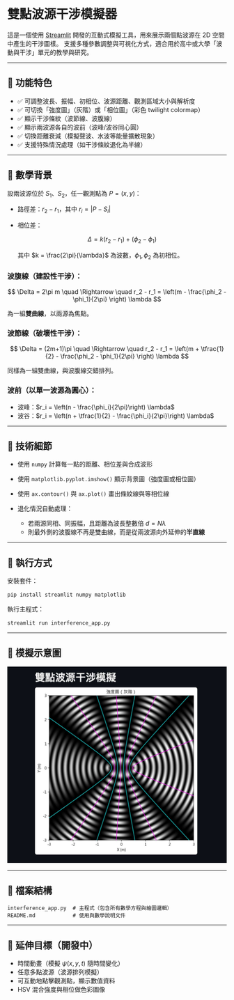 # 雙點波源干涉模擬器

這是一個使用 [Streamlit](https://streamlit.io/) 開發的互動式模擬工具，用來展示兩個點波源在 2D 空間中產生的干涉圖樣。
支援多種參數調整與可視化方式，適合用於高中或大學「波動與干涉」單元的教學與研究。

---

## 🔧 功能特色

* ✅ 可調整波長、振幅、初相位、波源距離、觀測區域大小與解析度
* ✅ 可切換「強度圖」（灰階）或「相位圖」（彩色 twilight colormap）
* ✅ 顯示干涉條紋（波節線、波腹線）
* ✅ 顯示兩波源各自的波前（波峰/波谷同心圓）
* ✅ 切換距離衰減（模擬聲波、水波等能量擴散現象）
* ✅ 支援特殊情況處理（如干涉條紋退化為半線）

---

## 📐 數學背景

設兩波源位於 $S_1$、$S_2$，任一觀測點為 $P=(x, y)$：

* 路徑差：$r_2 - r_1$，其中 $r_i = |P - S_i|$
* 相位差：

  $$
  \Delta = k(r_2 - r_1) + (\phi_2 - \phi_1)
  $$

  其中 $k = \frac{2\pi}{\lambda}$ 為波數，$\phi_1, \phi_2$ 為初相位。

### 波腹線（建設性干涉）：

$$
\Delta = 2\pi m \quad \Rightarrow \quad r_2 - r_1 = \left(m - \frac{\phi_2 - \phi_1}{2\pi} \right) \lambda
$$

為一組**雙曲線**，以兩源為焦點。

### 波節線（破壞性干涉）：

$$
\Delta = (2m+1)\pi \quad \Rightarrow \quad r_2 - r_1 = \left(m + \tfrac{1}{2} - \frac{\phi_2 - \phi_1}{2\pi} \right) \lambda
$$

同樣為一組雙曲線，與波腹線交錯排列。

### 波前（以單一波源為圓心）：

* 波峰：$r_i = \left(n - \frac{\phi_i}{2\pi}\right) \lambda$
* 波谷：$r_i = \left(n + \tfrac{1}{2} - \frac{\phi_i}{2\pi}\right) \lambda$

---

## 🎯 技術細節

* 使用 `numpy` 計算每一點的距離、相位差與合成波形
* 使用 `matplotlib.pyplot.imshow()` 顯示背景圖（強度圖或相位圖）
* 使用 `ax.contour()` 與 `ax.plot()` 畫出條紋線與等相位線
* 退化情況自動處理：

  * 若兩源同相、同振幅，且距離為波長整數倍 $d = N\lambda$
  * 則最外側的波腹線不再是雙曲線，而是從兩波源向外延伸的**半直線**

---

## 🚀 執行方式

安裝套件：

```bash
pip install streamlit numpy matplotlib
```

執行主程式：

```bash
streamlit run interference_app.py
```

---

## 📸 模擬示意圖

![screenshot-1.jpg](screenshot-1.jpg)

---

## 📁 檔案結構

```
interference_app.py  # 主程式（包含所有數學方程與繪圖邏輯）
README.md            # 使用與數學說明文件
```

---

## 🧠 延伸目標（開發中）

* 時間動畫（模擬 $\psi(x, y, t)$ 隨時間變化）
* 任意多點波源（波源排列模擬）
* 可互動地點擊觀測點，顯示數值資料
* HSV 混合強度與相位做色彩圖像
